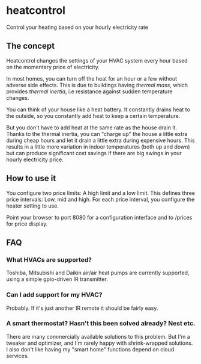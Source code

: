 # heatcontrol
Control your heating based on your hourly electricity rate

## The concept
Heatcontrol changes the settings of your HVAC system every hour based on the
momentary price of electricity.

In most homes, you can turn off the heat for an hour or a few without adverse side effects.
This is due to buildings having _thermal mass_, which provides _thermal inertia_,
i.e resistance against sudden temperature changes.

You can think of your house like a heat battery.
It constantly drains heat to the outside, so you constantly add heat to keep a certain temperature.

But you don't have to add heat at the same rate as the house drain it.
Thanks to the thermal inertia, you can "charge up" the house a little extra during cheap hours
and let it drain a little extra during expensive hours. 
This results in a little more variation in indoor temperatures (both up and down) but can produce
significant cost savings if there are big swings in your hourly electricity price.

## How to use it
You configure two price limits: A high limit and a low limit.
This defines three price intervals: Low, mid and high.
For each price interval, you configure the heater setting to use. 

Point your browser to port 8080 for a configuration interface and to /prices for price display.

## FAQ

### What HVACs are supported?
Toshiba, Mitsubishi and Daikin air/air heat pumps are currently supported, 
using a simple gpio-driven IR transmitter.

### Can I add support for my HVAC?
Probably. If it's just another IR remote it should be fairly easy.

### A smart thermostat? Hasn't this been solved already? Nest etc.
There are many commercially available solutions to this problem.
But I'm a tweaker and optimizer, and I'm rarely happy with shrink-wrapped solutions.
I also don't like having my "smart home" functions depend on cloud services.
